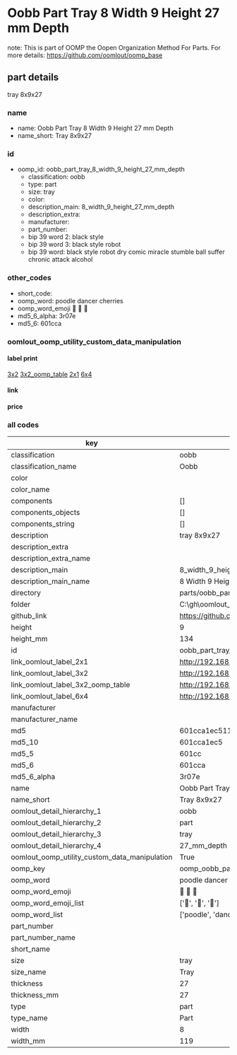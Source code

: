 # Oobb Part Tray 8 Width 9 Height 27 mm Depth  

note: This is part of OOMP the Oopen Organization Method For Parts. For more details: https://github.com/oomlout/oomp_base

##  part details
  



tray 8x9x27



### name
* name: Oobb Part Tray 8 Width 9 Height 27 mm Depth
* name_short: Tray 8x9x27 
### id
* oomp_id: oobb_part_tray_8_width_9_height_27_mm_depth
  * classification: oobb
  * type: part
  * size: tray
  * color: 
  * description_main: 8_width_9_height_27_mm_depth
  * description_extra: 
  * manufacturer: 
  * part_number: 
  * bip 39 word 2: black style
  * bip 39 word 3: black style robot
  * bip 39 word: black style robot dry comic miracle stumble ball suffer chronic attack alcohol

### other_codes
* short_code: 
* oomp_word: poodle dancer cherries
* oomp_word_emoji :poodle: :dancer: :cherries:
* md5_6_alpha: 3r07e
* md5_6: 601cca






### oomlout_oomp_utility_custom_data_manipulation
#### label print
[3x2](http://192.168.1.245:1112/?label=oomp%203r07e)
[3x2_oomp_table](http://192.168.1.108:1112/?label=oomp%203r07e)
[2x1](http://192.168.1.242:1112/?label=oomp%203r07e)
[6x4](http://192.168.1.55:1112/?label=oomp%203r07e)    

#### link

                              

#### price







### all codes 
| key | value |  
| --- | --- |  
| classification | oobb |  
| classification_name | Oobb |  
| color |  |  
| color_name |  |  
| components | [] |  
| components_objects | [] |  
| components_string | [] |  
| description | tray 8x9x27 |  
| description_extra |  |  
| description_extra_name |  |  
| description_main | 8_width_9_height_27_mm_depth |  
| description_main_name | 8 Width 9 Height 27 mm Depth |  
| directory | parts/oobb_part_tray_8_width_9_height_27_mm_depth |  
| folder | C:\gh\oomlout_oobb_version_4_generated_parts\parts\oobb_part_tray_8_width_9_height_27_mm_depth |  
| github_link | https://github.com/oomlout/oomlout_oomp_part_src/tree/main/parts/oobb_part_tray_8_width_9_height_27_mm_depth |  
| height | 9 |  
| height_mm | 134 |  
| id | oobb_part_tray_8_width_9_height_27_mm_depth |  
| link_oomlout_label_2x1 | http://192.168.1.242:1112/?label=oomp%203r07e |  
| link_oomlout_label_3x2 | http://192.168.1.245:1112/?label=oomp%203r07e |  
| link_oomlout_label_3x2_oomp_table | http://192.168.1.108:1112/?label=oomp%203r07e |  
| link_oomlout_label_6x4 | http://192.168.1.55:1112/?label=oomp%203r07e |  
| manufacturer |  |  
| manufacturer_name |  |  
| md5 | 601cca1ec511faf63597243b7675f0b7 |  
| md5_10 | 601cca1ec5 |  
| md5_5 | 601cc |  
| md5_6 | 601cca |  
| md5_6_alpha | 3r07e |  
| name | Oobb Part Tray 8 Width 9 Height 27 mm Depth |  
| name_short | Tray 8x9x27  |  
| oomlout_detail_hierarchy_1 | oobb |  
| oomlout_detail_hierarchy_2 | part |  
| oomlout_detail_hierarchy_3 | tray |  
| oomlout_detail_hierarchy_4 | 27_mm_depth |  
| oomlout_oomp_utility_custom_data_manipulation | True |  
| oomp_key | oomp_oobb_part_tray_8_width_9_height_27_mm_depth |  
| oomp_word | poodle dancer cherries |  
| oomp_word_emoji | :poodle: :dancer: :cherries: |  
| oomp_word_emoji_list | [':poodle:', ':dancer:', ':cherries:'] |  
| oomp_word_list | ['poodle', 'dancer', 'cherries'] |  
| part_number |  |  
| part_number_name |  |  
| short_name |  |  
| size | tray |  
| size_name | Tray |  
| thickness | 27 |  
| thickness_mm | 27 |  
| type | part |  
| type_name | Part |  
| width | 8 |  
| width_mm | 119 |  
